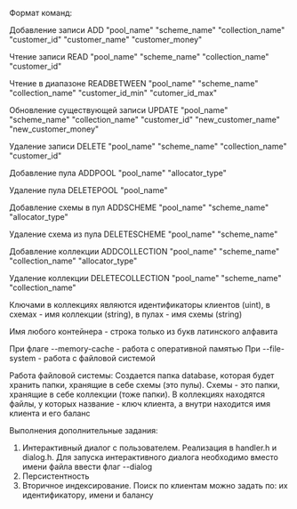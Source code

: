 Формат команд:

Добавление записи
ADD "pool_name" "scheme_name" "collection_name" "customer_id" "customer_name" "customer_money"

Чтение записи
READ "pool_name" "scheme_name" "collection_name" "customer_id"

Чтение в диапазоне
READBETWEEN "pool_name" "scheme_name" "collection_name" "customer_id_min" "cutomer_id_max"

Обновление существующей записи
UPDATE "pool_name" "scheme_name" "collection_name" "customer_id" "new_customer_name" "new_customer_money"

Удаление записи
DELETE "pool_name" "scheme_name" "collection_name" "customer_id"

Добавление пула
ADDPOOL "pool_name" "allocator_type"

Удаление пула
DELETEPOOL "pool_name"

Добавление схемы в пул
ADDSCHEME "pool_name" "scheme_name" "allocator_type"

Удаление схема из пула
DELETESCHEME "pool_name" "scheme_name"

Добавление коллекции
ADDCOLLECTION "pool_name" "scheme_name" "collection_name" "allocator_type"

Удаление коллекции
DELETECOLLECTION "pool_name" "scheme_name" "collection_name"

Ключами в коллекциях являются идентификаторы клиентов (uint), в схемах - имя коллекции (string), в пулах - имя схемы (string)

Имя любого контейнера - строка только из букв латинского алфавита

При флаге --memory-cache - работа с оперативной памятью
При --file-system - работа с файловой системой

Работа файловой системы:
Создается папка database, которая будет хранить папки, хранящие в себе схемы (это пулы). Схемы - это папки, хранящие в себе коллекции (тоже папки). В коллекциях находятся файлы, у которых название - ключ клиента, а внутри находится имя клиента и его баланс

Выполнения дополнительные задания:
1. Интерактивный диалог с пользователем. Реализация в handler.h и dialog.h. Для запуска интерактивного диалога необходимо вместо имени файла ввести флаг --dialog
2. Персистентность
3. Вторичное индексирование. Поиск по клиентам можно задать по: их идентификатору, имени и балансу